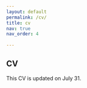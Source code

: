 ```yaml
---
layout: default
permalink: /cv/
title: cv
nav: true
nav_order: 4
 
---
```


## CV

This CV is updated on July 31. 
<object data="{{inyoungcheong.github.io}}/assets/pdf/cv20230715.pdf" width="1000" height="1000" type="application/pdf"></object>
